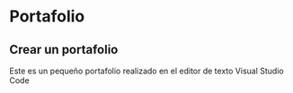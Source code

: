 Portafolio
==========

Crear un portafolio
-------------------

Este es un pequeño portafolio realizado en el editor de texto Visual Studio Code
